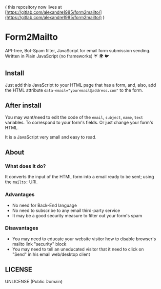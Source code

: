 ( this repository now lives at [https://gitlab.com/alexandre1985/form2mailto/](https://gitlab.com/alexandre1985/form2mailto/) )

# Form2Mailto

API-free, Bot-Spam filter, JavaScript for email form submission sending.  
Written in Plain JavaScript (no frameworks) :umbrella: :earth_africa: :bird:

## Install

Just add this JavaScript to your HTML page that has a form, and, also, add the HTML attribute `data-email="youremail@address.com"` to the form.  

## After install

You may want/need to edit the code of the `email`, `subject`, `name`, `text` variables. To correspond to your form's fields. Or just change your form's HTML.  

It is a JavaScript very small and easy to read.

## About
### What does it do?

It converts the input of the HTML form into a email ready to be sent; using the `mailto:` URI.

### Advantages

- No need for Back-End language
- No need to subscribe to any email third-party service
- It may be a good security measure to filter out your form's spam

### Disavantages

- You may need to educate your website visitor how to disable browser's mailto link "security" block
- You may need to tell an uneducated visitor that it need to click on "Send" in his email web/desktop client

## LICENSE
UNLICENSE (Public Domain)

